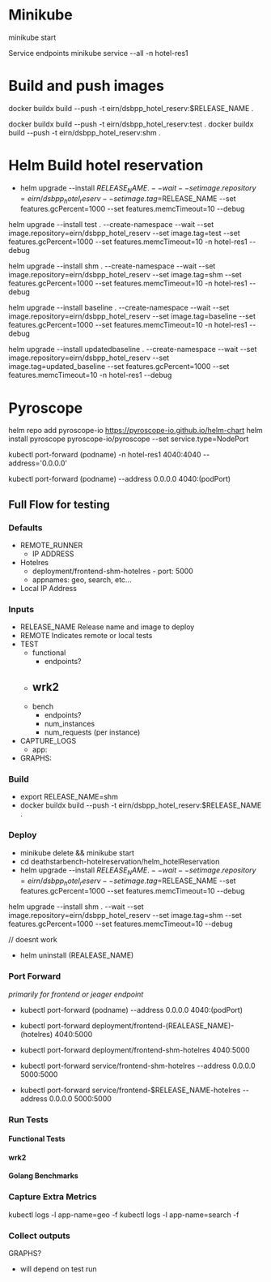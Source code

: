 # Minikube
minikube start

Service endpoints
minikube service --all -n hotel-res1

# Build and push images
docker buildx build --push -t eirn/dsbpp_hotel_reserv:$RELEASE_NAME .

docker buildx build --push -t eirn/dsbpp_hotel_reserv:test .
docker buildx build --push -t eirn/dsbpp_hotel_reserv:shm .


# Helm Build hotel reservation
- helm upgrade --install $RELEASE_NAME . --wait --set image.repository=eirn/dsbpp_hotel_reserv --set image.tag=$RELEASE_NAME --set features.gcPercent=1000 --set features.memcTimeout=10 --debug

helm upgrade --install test . --create-namespace --wait --set image.repository=eirn/dsbpp_hotel_reserv --set image.tag=test --set features.gcPercent=1000 --set features.memcTimeout=10 -n hotel-res1 --debug

helm upgrade --install shm . --create-namespace --wait --set image.repository=eirn/dsbpp_hotel_reserv --set image.tag=shm --set features.gcPercent=1000 --set features.memcTimeout=10 -n hotel-res1 --debug

helm upgrade --install baseline . --create-namespace --wait --set image.repository=eirn/dsbpp_hotel_reserv --set image.tag=baseline --set features.gcPercent=1000 --set features.memcTimeout=10 -n hotel-res1 --debug

helm upgrade --install updatedbaseline . --create-namespace --wait --set image.repository=eirn/dsbpp_hotel_reserv --set image.tag=updated_baseline --set features.gcPercent=1000 --set features.memcTimeout=10 -n hotel-res1 --debug

# Pyroscope
helm repo add pyroscope-io https://pyroscope-io.github.io/helm-chart 
helm install pyroscope pyroscope-io/pyroscope --set service.type=NodePort

kubectl port-forward (podname) -n hotel-res1 4040:4040 --address='0.0.0.0'

kubectl port-forward (podname) --address 0.0.0.0 4040:(podPort) 


## Full Flow for testing

 ### Defaults
- REMOTE_RUNNER
    - IP ADDRESS
- Hotelres 
    - deployment/frontend-shm-hotelres - port: 5000
    - appnames: geo, search, etc...
- Local IP Address

### Inputs
- RELEASE_NAME 
    Release name and image to deploy
- REMOTE
    Indicates remote or local tests
- TEST
    - functional
        - endpoints?
    - wrk2
        - 
    - bench
        - endpoints?
        - num_instances
        - num_requests (per instance)
- CAPTURE_LOGS
    - app: 
- GRAPHS:

### Build
- export RELEASE_NAME=shm
- docker buildx build --push -t eirn/dsbpp_hotel_reserv:$RELEASE_NAME .
### Deploy
- minikube delete && minikube start
- cd deathstarbench-hotelreservation/helm_hotelReservation
- helm upgrade --install $RELEASE_NAME . --wait --set image.repository=eirn/dsbpp_hotel_reserv --set image.tag=$RELEASE_NAME --set features.gcPercent=1000 --set features.memcTimeout=10 --debug


helm upgrade --install shm . --wait --set image.repository=eirn/dsbpp_hotel_reserv --set image.tag=shm --set features.gcPercent=1000 --set features.memcTimeout=10 --debug


// doesnt work 
- helm uninstall (REALEASE_NAME)

### Port Forward
*primarily for frontend or jeager endpoint*

- kubectl port-forward (podname) --address 0.0.0.0 4040:(podPort) 
- kubectl port-forward deployment/frontend-(REALEASE_NAME)-(hotelres) 4040:5000

- kubectl port-forward deployment/frontend-shm-hotelres 4040:5000
- kubectl port-forward service/frontend-shm-hotelres --address 0.0.0.0 5000:5000
- kubectl port-forward service/frontend-$RELEASE_NAME-hotelres  --address 0.0.0.0 5000:5000

### Run Tests

#### Functional Tests
#### wrk2
#### Golang Benchmarks

### Capture Extra Metrics
kubectl logs -l app-name=geo -f
kubectl logs -l app-name=search -f


### Collect outputs
GRAPHS?
- will depend on test run

